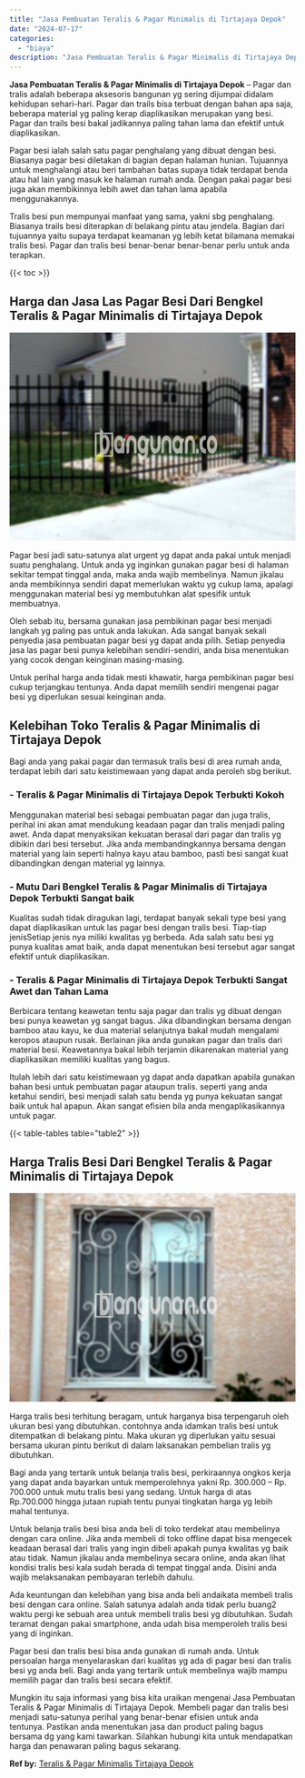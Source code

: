 ```yaml
---
title: "Jasa Pembuatan Teralis & Pagar Minimalis di Tirtajaya Depok"
date: "2024-07-17"
categories: 
  - "biaya"
description: "Jasa Pembuatan Teralis & Pagar Minimalis di Tirtajaya Depok. Mungkin itu saja informasi yang bisa kita uraikan mengenai Jasa Pembuatan Teralis & Pagar Minima..."
---
```


**Jasa Pembuatan Teralis & Pagar Minimalis di Tirtajaya Depok** – Pagar dan tralis adalah beberapa aksesoris bangunan yg sering dijumpai didalam kehidupan sehari-hari. Pagar dan trails bisa terbuat dengan bahan apa saja, beberapa material yg paling kerap diaplikasikan merupakan yang besi. Pagar dan trails besi bakal jadikannya paling tahan lama dan efektif untuk diaplikasikan.

Pagar besi ialah salah satu pagar penghalang yang dibuat dengan besi. Biasanya pagar besi diletakan di bagian depan halaman hunian. Tujuannya untuk menghalangi atau beri tambahan batas supaya tidak terdapat benda atau hal lain yang masuk ke halaman rumah anda. Dengan pakai pagar besi juga akan membikinnya lebih awet dan tahan lama apabila menggunakannya.

Tralis besi pun mempunyai manfaat yang sama, yakni sbg penghalang. Biasanya trails besi diterapkan di belakang pintu atau jendela. Bagian dari tujuannya yaitu supaya terdapat keamanan yg lebih ketat bilamana memakai tralis besi. Pagar dan tralis besi benar-benar benar-benar perlu untuk anda terapkan.

{{< toc >}}

## Harga dan Jasa Las Pagar Besi Dari Bengkel Teralis & Pagar Minimalis di Tirtajaya Depok

![Jasa Pembuatan Teralis & Pagar Minimalis di Tirtajaya Depok](/images/pagar-minimalis-murah-67.png)

Pagar besi jadi satu-satunya alat urgent yg dapat anda pakai untuk menjadi suatu penghalang. Untuk anda yg inginkan gunakan pagar besi di halaman sekitar tempat tinggal anda, maka anda wajib membelinya. Namun jikalau anda membikinnya sendiri dapat memerlukan waktu yg cukup lama, apalagi menggunakan material besi yg membutuhkan alat spesifik untuk membuatnya.

Oleh sebab itu, bersama gunakan jasa pembikinan pagar besi menjadi langkah yg paling pas untuk anda lakukan. Ada sangat banyak sekali penyedia jasa pembuatan pagar besi yg dapat anda pilih. Setiap penyedia jasa las pagar besi punya kelebihan sendiri-sendiri, anda bisa menentukan yang cocok dengan keinginan masing-masing.

Untuk perihal harga anda tidak mesti khawatir, harga pembikinan pagar besi cukup terjangkau tentunya. Anda dapat memilih sendiri mengenai pagar besi yg diperlukan sesuai keinginan anda.

## Kelebihan Toko Teralis & Pagar Minimalis di Tirtajaya Depok

Bagi anda yang pakai pagar dan termasuk tralis besi di area rumah anda, terdapat lebih dari satu keistimewaan yang dapat anda peroleh sbg berikut.

### \- Teralis & Pagar Minimalis di Tirtajaya Depok Terbukti Kokoh

Menggunakan material besi sebagai pembuatan pagar dan juga tralis, perihal ini akan amat mendukung keadaan pagar dan tralis menjadi paling awet. Anda dapat menyaksikan kekuatan berasal dari pagar dan tralis yg dibikin dari besi tersebut. Jika anda membandingkannya bersama dengan material yang lain seperti halnya kayu atau bamboo, pasti besi sangat kuat dibandingkan dengan material yg lainnya.

### \- Mutu Dari Bengkel Teralis & Pagar Minimalis di Tirtajaya Depok Terbukti Sangat baik

Kualitas sudah tidak diragukan lagi, terdapat banyak sekali type besi yang dapat diaplikasikan untuk las pagar besi dengan tralis besi. Tiap-tiap jenisSetiap jenis nya miliki kwalitas yg berbeda. Ada salah satu besi yg punya kualitas amat baik, anda dapat menentukan besi tersebut agar sangat efektif untuk diaplikasikan.

### \- Teralis & Pagar Minimalis di Tirtajaya Depok Terbukti Sangat Awet dan Tahan Lama

Berbicara tentang keawetan tentu saja pagar dan tralis yg dibuat dengan besi punya keawetan yg sangat bagus. Jika dibandingkan bersama dengan bamboo atau kayu, ke dua material selanjutnya bakal mudah mengalami keropos ataupun rusak. Berlainan jika anda gunakan pagar dan tralis dari material besi. Keawetannya bakal lebih terjamin dikarenakan material yang diaplikasikan memiliki kualitas yang bagus.

Itulah lebih dari satu keistimewaan yg dapat anda dapatkan apabila gunakan bahan besi untuk pembuatan pagar ataupun tralis. seperti yang anda ketahui sendiri, besi menjadi salah satu benda yg punya kekuatan sangat baik untuk hal apapun. Akan sangat efisien bila anda mengaplikasikannya untuk pagar.

{{< table-tables table="table2" >}}

## Harga Tralis Besi Dari Bengkel Teralis & Pagar Minimalis di Tirtajaya Depok

![Jasa Pembuatan Teralis & Pagar Minimalis di Tirtajaya Depok](/images/teralis-minimalis-murah-32.png)

Harga tralis besi terhitung beragam, untuk harganya bisa terpengaruh oleh ukuran besi yang dibutuhkan. contohnya anda idamkan tralis besi untuk ditempatkan di belakang pintu. Maka ukuran yg diperlukan yaitu sesuai bersama ukuran pintu berikut di dalam laksanakan pembelian tralis yg dibutuhkan.

Bagi anda yang tertarik untuk belanja tralis besi, perkiraannya ongkos kerja yang dapat anda bayarkan untuk memperolehnya yakni Rp. 300.000 – Rp. 700.000 untuk mutu tralis besi yang sedang. Untuk harga di atas Rp.700.000 hingga jutaan rupiah tentu punyai tingkatan harga yg lebih mahal tentunya.

Untuk belanja tralis besi bisa anda beli di toko terdekat atau membelinya dengan cara online. Jika anda membeli di toko offline dapat bisa mengecek keadaan berasal dari tralis yang ingin dibeli apakah punya kwalitas yg baik atau tidak. Namun jikalau anda membelinya secara online, anda akan lihat kondisi tralis besi kala sudah berada di tempat tinggal anda. Disini anda wajib melaksanakan pembayaran terlebih dahulu.

Ada keuntungan dan kelebihan yang bisa anda beli andaikata membeli tralis besi dengan cara online. Salah satunya adalah anda tidak perlu buang2 waktu pergi ke sebuah area untuk membeli tralis besi yg dibutuhkan. Sudah teramat dengan pakai smartphone, anda udah bisa memperoleh tralis besi yang di inginkan.

Pagar besi dan tralis besi bisa anda gunakan di rumah anda. Untuk persoalan harga menyelaraskan dari kualitas yg ada di pagar besi dan tralis besi yg anda beli. Bagi anda yang tertarik untuk membelinya wajib mampu memilih pagar dan tralis besi secara efektif.

Mungkin itu saja informasi yang bisa kita uraikan mengenai Jasa Pembuatan Teralis & Pagar Minimalis di Tirtajaya Depok. Membeli pagar dan tralis besi menjadi satu-satunya perihal yang benar-benar efisien untuk anda tentunya. Pastikan anda menentukan jasa dan product paling bagus bersama dg yang kami tawarkan. Silahkan hubungi kita untuk mendapatkan harga dan penawaran paling bagus sekarang.

**Ref by:** [Teralis & Pagar Minimalis Tirtajaya Depok](https://id.wikipedia.org/wiki/Teralis)

